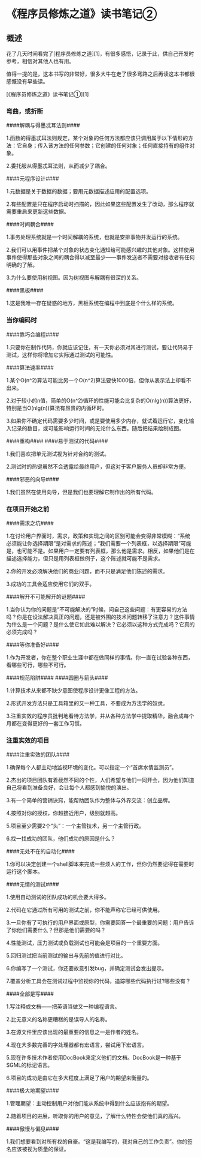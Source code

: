[^_^]: # ( -*- coding: utf-8 -*-)
[^_^]: # ( @Author: yang zhou)
[^_^]: # ( @Date:   2018-02-10 12:34:20)
[^_^]: # ( @Last modified by:   yang zhou)
[^_^]: # ( @Last Modified time: 2018-02-10 12:34:34)

# 《程序员修炼之道》读书笔记② #

## 概述 ##

花了几天时间看完了[程序员修炼之道][1]，有很多感悟，记录于此，供自己开发时参考，相信对其他人也有用。

值得一提的是，这本书写的非常好，很多大牛在走了很多弯路之后再读这本书都很感慨没有早些读。

[《程序员修炼之道》读书笔记①][1]

### 弯曲，或折断 ###

####解耦与得墨忒耳法则####

1.函数的得墨忒耳法则规定，某个对象的任何方法都应该只调用属于以下情形的方法：它自身；传入该方法的任何参数；它创建的任何对象；任何直接持有的组件对象。

2.委托服从得墨忒耳法则，从而减少了耦合。

####元程序设计####

1.元数据是关于数据的数据；要用元数据描述应用的配置选项。

2.有些配置是只在程序启动时扫描的，因此如果这些配置发生了改动，那么程序就需要重启来更新这些数据。

####时间耦合####

1.事务处理系统就是一个时间解耦的系统，也就是安排事物并发运行的系统。

2.我们可以用事件把某个对象的状态变化通知给可能感兴趣的其他对象。这样使用事件使得那些对象之间的耦合得以减至最少——事件发送者不需要对接收者有任何明确的了解。

3.为什么要使用树视图。因为树视图与解耦有很深的关系。

####黑板####

1.这是我唯一存在疑惑的地方，黑板系统在编程中到底是个什么样的系统。

### 当你编码时 ###

####靠巧合编程####

1.只要你在制作代码，你就应该记住，有一天你必须对其进行测试，要让代码易于测试，这样你将增加它实际通过测试的可能性。

####算法速率####

1.某个O(n^2)算法可能比另一个O(n^2)算法要快1000倍，但你从表示法上却看不出来。

2.对于较小的n值，简单的O(n^2)循环的性能可能会比复杂的O(nlg(n))算法更好，特别是当O(nlg(n))算法有昂贵的内循环时。

3.如果你不确定代码需要多少时间，或是要使用多少内存，就试着运行它，变化输入记录的数目，或可能影响运行时间的无论什么东西。随后把结果绘制成图。

####重构####
####易于测试的代码####

1.我们喜欢把单元测试视为针对合约的测试。

2.测试时的热键虽然不会透露给最终用户，但这对于客户服务人员却非常方便。

####邪恶的向导####

1.我们虽然在使用向导，但是我们也要理解它制作出的所有代码。

### 在项目开始之前 ###

####需求之坑####

1.在讨论用户界面时，需求，政策和实现之间的区别可能会变得非常模糊：“系统必须能让你选择期限”是对需求的陈述；“我们需要一个列表框，以选择期限”可能是，也可能不是。如果用户一定要有列表框，那么他是需求。相反，如果他们是在描述选择能力，但只是用列表框做例子，这个陈述就可能不是需求。

2.你的开发必须解决他们的商业问题，而不只是满足他们陈述的需求。

3.成功的工具会适应使用它们的双手。

####解开不可能解开的谜题####

1.当你认为你的问题是“不可能解决的”时候，问自己这些问题：有更容易的方法吗？你是在设法解决真正的问题，还是被外围的技术问题转移了注意力？这件事情为什么是一个问题？是什么使它如此难以解决？它必须以这种方式完成吗？它真的必须完成吗？

####等你准备好####

1.作为开发者，你在整个职业生涯中都在做同样的事情。你一直在试验各种东西，看哪些可行，哪些不可行。

####规范陷阱####
####圆圈与箭头####

1.计算技术从来都不缺少意图使程序设计更像工程的方法。

2.形式开发方法只是工具箱里的又一种工具，不要成为方法学的奴隶。

3.注重实效的程序员批判地看待方法学，并从各种方法学中提取精华，融合成每个月都在变得更好的一套工作习惯。

### 注重实效的项目 ###

####注重实效的团队####

1.确保每个人都主动地监视环境的变化。可以指定一个“首席水情监测员”。

2.杰出的项目团队有着截然不同的个性，人们希望与他们一同开会，因为他们知道自己将看到准备良好，会让每个人都感到愉悦的演出。

3.有一个简单的营销诀窍，能帮助团队作为整体与外界交流：创立品牌。

4.按照对你的授权，你越接近用户，级别就越高。

5.项目至少需要2个“头”：一个主管技术，另一个主管行政。

6.找一找成功的团队，他们成功的原因是什么？

####无处不在的自动化####

1.你可以决定创建一个shell脚本来完成一些烦人的工作，但你仍然要记得在需要时运行这个脚本。

####无情的测试####

1.使用自动测试的团队成功的机会要大得多。

2.代码在它通过所有可用的测试之前，你不能声称它已经可供使用。

3.一旦你有了可执行的用户界面或原型，你需要回答一个最重要的问题：用户告诉了你他们需要什么？但那是他们需要的吗？

4.性能测试，压力测试或负载测试也可能会是项目的一个重要方面。

5.回归测试把当前测试的输出与先前的值进行对比。

6.你编写了一个测试，你还要故意引发bug，并确定测试会发出提示。

7.覆盖分析工具会在测试过程中监视你的代码，追踪哪些代码执行过?哪些没有？

####全部是写####

1.写注释或文档——把英语当做又一种编程语言。

2.比无意义的名称更糟糕的是误导人的名称。

3.在源文件里应该出现的最重要的信息之一是作者的姓名。

4.现在大多数完善的字处理器都有宏语言，尝试用下宏语言。

5.现在许多技术作者使用DocBook来定义他们的文档。DocBook是一种基于SGML的标记语言。

6.项目的成功是由它在多大程度上满足了用户的期望来衡量的。

####极大地期望####

1.管理期望：主动控制用户对他们能从系统中得到什么应该抱有的期望。

2.随着项目的进展，听取你的用户的意见，了解什么特性会使他们真的高兴。

####傲慢与偏见####

1.我们想要看到对所有权的自豪。“这是我编写的，我对自己的工作负责”。你的签名应该被视为质量的保证。
